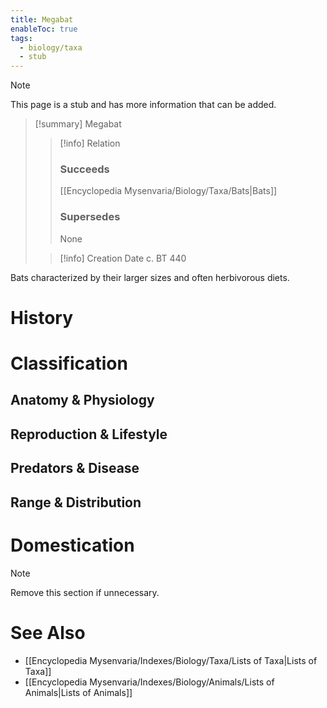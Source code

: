 ```yaml
---
title: Megabat
enableToc: true
tags:
  - biology/taxa
  - stub
---
```


> [!note]
> This page is a stub and has more information that can be added.

> [!summary] Megabat
> > [!info] Relation
> > ### Succeeds
> > [[Encyclopedia Mysenvaria/Biology/Taxa/Bats|Bats]]
> > ### Supersedes
> > None
>
> > [!info] Creation Date
> > c. BT 440

Bats characterized by their larger sizes and often herbivorous diets.
# History

# Classification
## Anatomy & Physiology

## Reproduction & Lifestyle

## Predators & Disease

## Range & Distribution

# Domestication

> [!note]
> Remove this section if unnecessary.
# See Also
- [[Encyclopedia Mysenvaria/Indexes/Biology/Taxa/Lists of Taxa|Lists of Taxa]]
- [[Encyclopedia Mysenvaria/Indexes/Biology/Animals/Lists of Animals|Lists of Animals]]